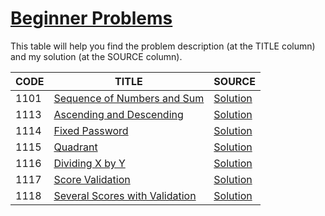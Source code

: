 # [Beginner Problems](https://www.urionlinejudge.com.br/judge/en/problems/index/1?page=3)

This table will help you find the problem description (at the TITLE column) and my solution (at the SOURCE column).

CODE | TITLE | SOURCE
---- | ----- | ------
1101 | [Sequence of Numbers and Sum](https://www.urionlinejudge.com.br/judge/en/problems/view/1101) | [Solution](./1100/1101/main.go)
1113 | [Ascending and Descending](https://www.urionlinejudge.com.br/judge/en/problems/view/1113) | [Solution](./1100/1113/main.go)
1114 | [Fixed Password](https://www.urionlinejudge.com.br/judge/en/problems/view/1114) | [Solution](./1100/1114/main.go)
1115 | [Quadrant](https://www.urionlinejudge.com.br/judge/en/problems/view/1115) | [Solution](./1100/1115/main.go)
1116 | [Dividing X by Y](https://www.urionlinejudge.com.br/judge/en/problems/view/1116) | [Solution](./1100/1116/main.go)
1117 | [Score Validation](https://www.urionlinejudge.com.br/judge/en/problems/view/1117) | [Solution](./1100/1117/main.go)
1118 | [Several Scores with Validation](https://www.urionlinejudge.com.br/judge/en/problems/view/1118) | [Solution](./1100/1118/main.go)
